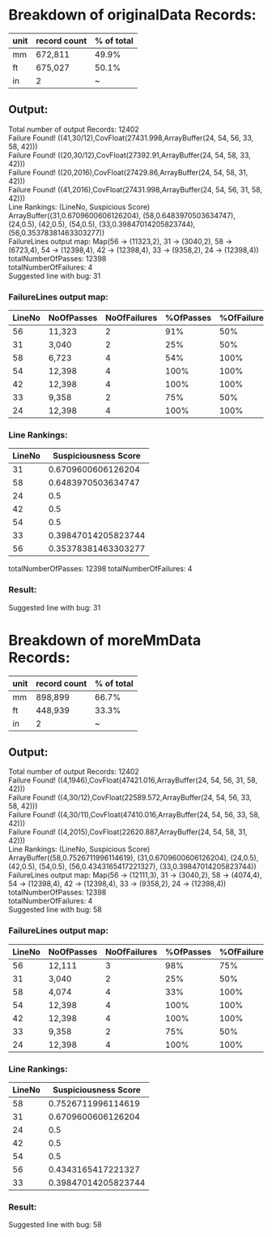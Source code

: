 # Breakdown of originalData Records:
|unit|record count|% of total|
|---|---|---|
|mm|672,811|49.9%|
|ft|675,027|50.1%|
|in|2|~|

## Output:
Total number of output Records: 12402
<br>Failure Found! ((41,30/12),CovFloat(27431.998,ArrayBuffer(24, 54, 56, 33, 58, 42)))
<br>Failure Found! ((20,30/12),CovFloat(27392.91,ArrayBuffer(24, 54, 58, 33, 42)))
<br>Failure Found! ((20,2016),CovFloat(27429.86,ArrayBuffer(24, 54, 58, 31, 42)))
<br>Failure Found! ((41,2016),CovFloat(27431.998,ArrayBuffer(24, 54, 56, 31, 58, 42)))
<br>Line Rankings: (LineNo, Suspicious Score)
<br>ArrayBuffer((31,0.6709600606126204), (58,0.6483970503634747), (24,0.5), (42,0.5), (54,0.5), (33,0.39847014205823744), (56,0.35378381463303277))
<br>FailureLines output map: Map(56 -> (11323,2), 31 -> (3040,2), 58 -> (6723,4), 54 -> (12398,4), 42 -> (12398,4), 33 -> (9358,2), 24 -> (12398,4))
<br>totalNumberOfPasses: 12398
<br>totalNumberOfFailures: 4
<br>Suggested line with bug: 31

### FailureLines output map:
|LineNo|NoOfPasses|NoOfFailures|%OfPasses|%OfFailures|
|---|---|---|---|---|
|56|11,323|2|91%|50%|
|31|3,040|2|25%|50%|
|58|6,723|4|54%|100%|
|54|12,398|4|100%|100%|
|42|12,398|4|100%|100%|
|33|9,358|2|75%|50%|
|24|12,398|4|100%|100%|

### Line Rankings:
|LineNo|Suspiciousness Score|
|---|---|
|31|0.6709600606126204|
|58|0.6483970503634747|
|24|0.5|
|42|0.5|
|54|0.5|
|33|0.39847014205823744|
|56|0.35378381463303277|

totalNumberOfPasses: 12398
totalNumberOfFailures: 4

### Result:
Suggested line with bug: 31

# Breakdown of moreMmData Records:
|unit|record count|% of total|
|---|---|---|
|mm|898,899|66.7%|
|ft|448,939|33.3%|
|in|2|~|

## Output:
Total number of output Records: 12402
<br>Failure Found! ((4,1946),CovFloat(47421.016,ArrayBuffer(24, 54, 56, 31, 58, 42)))
<br>Failure Found! ((4,30/12),CovFloat(22589.572,ArrayBuffer(24, 54, 56, 33, 58, 42)))
<br>Failure Found! ((4,30/11),CovFloat(47410.016,ArrayBuffer(24, 54, 56, 33, 58, 42)))
<br>Failure Found! ((4,2015),CovFloat(22620.887,ArrayBuffer(24, 54, 58, 31, 42)))
<br>Line Rankings: (LineNo, Suspicious Score)
<br>ArrayBuffer((58,0.7526711996114619), (31,0.6709600606126204), (24,0.5), (42,0.5), (54,0.5), (56,0.4343165417221327), (33,0.39847014205823744))
<br>FailureLines output map: Map(56 -> (12111,3), 31 -> (3040,2), 58 -> (4074,4), 54 -> (12398,4), 42 -> (12398,4), 33 -> (9358,2), 24 -> (12398,4))
<br>totalNumberOfPasses: 12398
<br>totalNumberOfFailures: 4
<br>Suggested line with bug: 58


### FailureLines output map:
|LineNo|NoOfPasses|NoOfFailures|%OfPasses|%OfFailures|
|---|---|---|---|---|
|56|12,111|3|98%|75%|
|31|3,040|2|25%|50%|
|58|4,074|4|33%|100%|
|54|12,398|4|100%|100%|
|42|12,398|4|100%|100%|
|33|9,358|2|75%|50%|
|24|12,398|4|100%|100%|
### Line Rankings:
|LineNo|Suspiciousness Score|
|---|---|
|58|0.7526711996114619|
|31|0.6709600606126204|
|24|0.5|
|42|0.5|
|54|0.5|
|56|0.4343165417221327|
|33|0.39847014205823744|

### Result:
Suggested line with bug: 58
